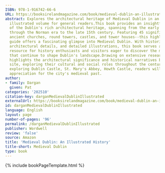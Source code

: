 ```yaml
---
ISBN: 978-1-916742-66-6
URL: https://booksirelandmagazine.com/book/medieval-dublin-an-illustrated-history/
abstract: Explores the architectural heritage of Medieval Dublin in an accessible,
  illustrated volume for general readers.This book provides an insightful exploration
  of the Dublin's rich architectural heritage, spanning from the early medieval period
  through the Norman era to the late 15th century. Featuring 45 significant structures--including
  ancient churches, round towers, castles, and tower houses--this highly illustrated
  guide offers a fascinating glimpse into Medieval Dublin. With historical context,
  architectural details, and detailed illustrations, this book serves as an invaluable
  resource for history enthusiasts and visitors eager to discover the medieval landmarks
  that continue to shape Dublin's landscape.Drawing on extensive research, this guide
  highlights the architectural significance and historical narratives behind each
  site, exploring their cultural and social roles throughout the centuries. Whether
  exploring Dublin Castle, St. Mary's Abbey, Howth Castle, readers will gain a deeper
  appreciation for the city's medieval past.
author:
- family: Dargan
  given: Pat
categories: '202510'
citation-key: darganMedievalDublinIllustrated
externalUrl: https://booksirelandmagazine.com/book/medieval-dublin-an-illustrated-history/
id: darganMedievalDublinIllustrated
language: English
layout: page
number-of-pages: '96'
permalink: /darganMedievalDublinIllustrated
publisher: Wordwell
review: 'false'
source: Amazon
title: 'Medieval Dublin: An Illustrated History'
title-short: Medieval Dublin
type: book
---
```

{% include bookPageTemplate.html %}